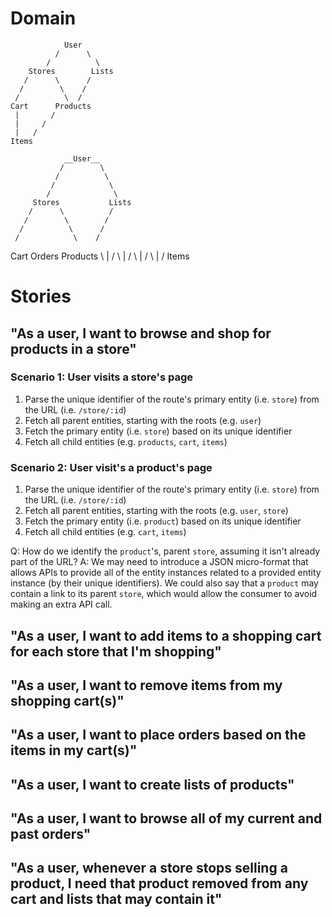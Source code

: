# Domain

                User
              /      \
            /          \
        Stores        Lists
       /      \      /
      /        \    /
     /          \  /
    Cart      Products
     |       /
     |     /
     |   /
    Items

                __User__
               /        \
              /          \
             /            \
            /              \
         Stores           Lists
        /      \          /
       /        \        /
      /          \      /
     /            \    /
   Cart  Orders  Products
     \      |      /
      \     |     /
       \    |    /
        \   |   /
          Items

# Stories

## "As a user, I want to browse and shop for products in a store"

### Scenario 1: User visits a store's page

1. Parse the unique identifier of the route's primary entity (i.e. `store`) from the URL (i.e. `/store/:id`)
2. Fetch all parent entities, starting with the roots (e.g. `user`)
3. Fetch the primary entity (i.e. `store`) based on its unique identifier
4. Fetch all child entities (e.g. `products`, `cart`, `items`)

### Scenario 2: User visit's a product's page

1. Parse the unique identifier of the route's primary entity (i.e. `store`) from the URL (i.e. `/store/:id`)
2. Fetch all parent entities, starting with the roots (e.g. `user`, `store`)
3. Fetch the primary entity (i.e. `product`) based on its unique identifier
4. Fetch all child entities (e.g. `cart`, `items`)

Q: How do we identify the `product`'s, parent `store`, assuming it isn't already part of the URL?
A: We may need to introduce a JSON micro-format that allows APIs to provide all of the entity instances related to a provided entity instance (by their unique identifiers).
   We could also say that a `product` may contain a link to its parent `store`, which would allow the consumer to avoid making an extra API call.

## "As a user, I want to add items to a shopping cart for each store that I'm shopping"

## "As a user, I want to remove items from my shopping cart(s)"

## "As a user, I want to place orders based on the items in my cart(s)"

## "As a user, I want to create lists of products"

## "As a user, I want to browse all of my current and past orders"

## "As a user, whenever a store stops selling a product, I need that product removed from any cart and lists that may contain it"
